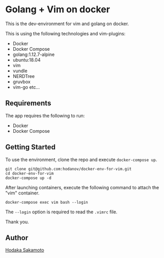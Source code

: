 # Golang + Vim on docker

This is the dev-environment for vim and golang on docker.

This is using the following technologies and vim-plugins:

- Docker
- Docker Compose
- golang:1.12.7-alpine
- ubuntu:18.04
- vim
- vundle
- NERDTree
- gruvbox
- vim-go
etc...

## Requirements

The app requires the following to run:

- Docker
- Docker Compose

## Getting Started

To use the environment, clone the repo and execute `docker-compose up`.

```
git clone git@github.com:hodanov/docker-env-for-vim.git 
cd docker-env-for-vim
docker-compose up -d
```

After launching containers, execute the following command to attach the "vim" container. 

```
docker-compose exec vim bash --login
```

The `--login` option is required to read the `.vimrc` file.

Thank you.

## Author

[Hodaka Sakamoto](https://hodalog.com)
